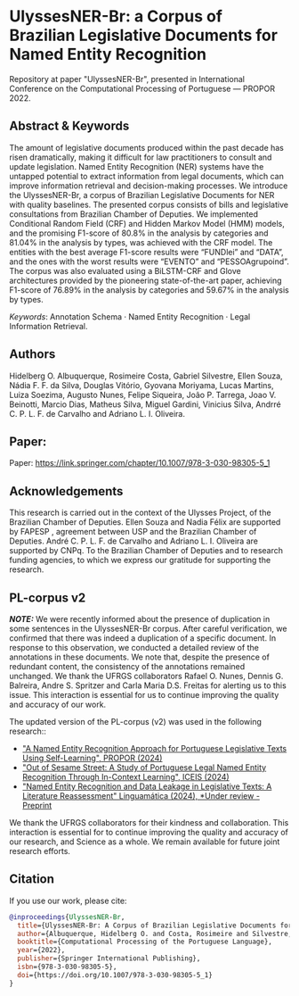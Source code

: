 # UlyssesNER-Br: a Corpus of Brazilian Legislative Documents for Named Entity Recognition
Repository at paper "UlyssesNER-Br", presented in International Conference on the Computational Processing of Portuguese ― PROPOR 2022.

## Abstract & Keywords
The amount of legislative documents produced within the past decade has risen dramatically, making it difficult for law practitioners to consult and update legislation. Named Entity Recognition (NER) systems have the untapped potential to extract information from legal documents, which can improve information retrieval and decision-making processes. We introduce the UlyssesNER-Br, a corpus of Brazilian Legislative Documents for NER with quality baselines. The presented corpus consists of bills and legislative consultations from Brazilian Chamber of Deputies. We implemented Conditional Random Field (CRF) and Hidden Markov Model (HMM) models, and the promising F1-score of 80.8% in the analysis by categories and 81.04% in the analysis by types, was achieved with the CRF model. The entities with the best average F1-score results were “FUNDlei” and “DATA”, and the ones with the worst results were “EVENTO” and “PESSOAgrupoind”. The corpus was also evaluated using a BiLSTM-CRF and Glove architectures provided by the pioneering state-of-the-art paper, achieving F1-score of 76.89% in the analysis by categories and 59.67% in the analysis by types. 

*Keywords*: Annotation Schema · Named Entity Recognition · Legal Information Retrieval.

## Authors
Hidelberg O. Albuquerque, Rosimeire Costa, Gabriel Silvestre, Ellen Souza, Nádia F. F. da Silva, Douglas Vitório, Gyovana Moriyama, Lucas Martins, Luiza Soezima, Augusto Nunes, Felipe Siqueira, João P. Tarrega, Joao V. Beinotti, Marcio Dias, Matheus Silva, Miguel Gardini, Vinicius Silva, Andrré C. P. L. F. de Carvalho and Adriano L. I. Oliveira.

## Paper:
Paper: https://link.springer.com/chapter/10.1007/978-3-030-98305-5_1

## Acknowledgements
This research is carried out in the context of the Ulysses Project, of the Brazilian Chamber of Deputies. Ellen Souza and Nadia Félix are supported by FAPESP , agreement between USP and the Brazilian Chamber of Deputies. André C. P. L. F. de Carvalho and Adriano L. I. Oliveira are supported by CNPq. To the Brazilian Chamber of Deputies and to research funding agencies, to which we express our gratitude for supporting the research.

## PL-corpus v2
**_NOTE:_**  We were recently informed about the presence of duplication in some sentences in the UlyssesNER-Br corpus. After careful verification, we confirmed that there was indeed a duplication of a specific document. In response to this observation, we conducted a detailed review of the annotations in these documents. We note that, despite the presence of redundant content, the consistency of the annotations remained unchanged. We thank the UFRGS collaborators Rafael O. Nunes, Dennis G. Balreira, Andre S. Spritzer and Carla Maria D.S. Freitas for alerting us to this issue. This interaction is essential for us to continue improving the quality and accuracy of our work.

The updated version of the PL-corpus (v2) was used in the following research:: 
- ["A Named Entity Recognition Approach for Portuguese Legislative Texts Using Self-Learning", PROPOR (2024)](https://aclanthology.org/2024.propor-1.30/)
- ["Out of Sesame Street: A Study of Portuguese Legal Named Entity Recognition Through In-Context Learning", ICEIS (2024)](https://doi.org/10.5220/0012624700003690)
- ["Named Entity Recognition and Data Leakage in Legislative Texts: A Literature Reassessment" Linguamática (2024), *Under review - Preprint](http://dx.doi.org/10.13140/RG.2.2.25781.69602)

We thank the UFRGS collaborators for their kindness and collaboration. This interaction is essential for to continue improving the quality and accuracy of our research, and Science as a whole. We remain available for future joint research efforts.


## Citation
If you use our work, please cite:
``` bibtex
@inproceedings{UlyssesNER-Br,
  title={UlyssesNER-Br: A Corpus of Brazilian Legislative Documents for Named Entity Recognition}, 
  author={Albuquerque, Hidelberg O. and Costa, Rosimeire and Silvestre, Gabriel and Souza, Ellen and da Silva, Nádia F. F. and Vitório, Douglas and Moriyama, Gyovana and Martins, Lucas and Soezima, Luiza and Nunes, Augusto and Siqueira, Felipe and Tarrega, João P. and Beinotti, Joao V. and Dias, Marcio and Silva, Matheus and Gardini, Miguel and Silva, Vinicius and de Carvalho, André C. P. L. F. and Oliveira, Adriano L. I.},
  booktitle={Computational Processing of the Portuguese Language},
  year={2022},
  publisher={Springer International Publishing},
  isbn={978-3-030-98305-5},
  doi={https://doi.org/10.1007/978-3-030-98305-5_1}
}
```
